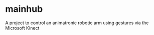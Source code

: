 mainhub
=======

A project to control an animatronic robotic arm using gestures via the Microsoft Kinect
